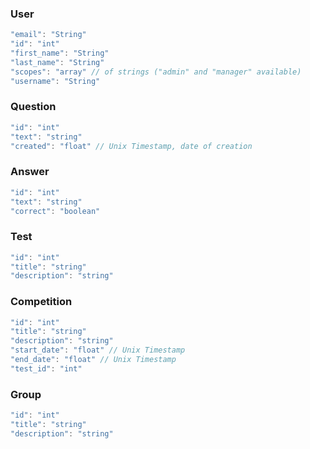 ### User
```javascript
"email": "String"
"id": "int"
"first_name": "String"
"last_name": "String"
"scopes": "array" // of strings ("admin" and "manager" available)
"username": "String"
```

### Question
```javascript
"id": "int"
"text": "string"
"created": "float" // Unix Timestamp, date of creation
```

### Answer
```javascript
"id": "int"
"text": "string"
"correct": "boolean"
```

### Test
```javascript
"id": "int"
"title": "string"
"description": "string"
```

### Competition
```javascript
"id": "int"
"title": "string"
"description": "string"
"start_date": "float" // Unix Timestamp
"end_date": "float" // Unix Timestamp
"test_id": "int"
```

### Group
```javascript
"id": "int"
"title": "string"
"description": "string"
```